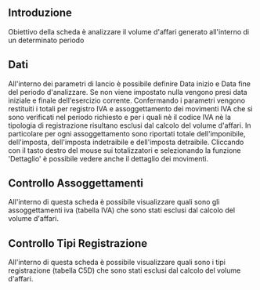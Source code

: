 ## Introduzione
Obiettivo della scheda è analizzare il volume d'affari generato all'interno di un determinato periodo

## Dati

All'interno dei parametri di lancio è possibile definire Data inizio e Data fine del periodo d'analizzare. Se non viene impostato nulla vengono presi data iniziale e finale dell'esercizio corrente.
Confermando i parametri vengono restituiti i totali per registro IVA e assoggettamento dei movimenti IVA che si sono verificati nel periodo richiesto e per i quali nè il codice IVA nè la tipologia di registrazione risultano esclusi dal calcolo del volume d'affari.
In particolare per ogni assoggettamento sono riportati totale dell'imponibile, dell'imposta, dell'imposta indetraibile e dell'imposta detraibile. Cliccando con il tasto destro del mouse sui totalizzatori e selezionando la funzione 'Dettaglio' è possibile vedere anche il dettaglio dei movimenti.

## Controllo Assoggettamenti

All'interno di questa scheda è possibile visualizzare quali sono gli assoggettamenti iva (tabella IVA) che sono stati esclusi dal calcolo del volume d'affari.

## Controllo Tipi Registrazione

All'interno di questa scheda è possibile visualizzare quali sono i tipi registrazione (tabella C5D) che sono stati esclusi dal calcolo del volume d'affari.
